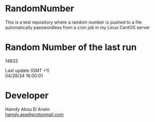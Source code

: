 # RandomNumber    
This is a test repository where a random number is pushed to a file automatically passwordless from a cron job in my Linux CentOS server    
# Random Number of the last run   
14833
      
Last update (GMT +1)    
04/28/24 16:00:01
# Developer    
Hamdy Abou El Anein   
hamdy.aea@protonmail.com
